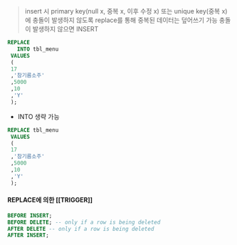 > insert 시 primary key(null x, 중복 x, 이후 수정 x) 또는 unique key(중복 x)에 충돌이 발생하지 않도록 replace를 통해 중복된 데이터는 덮어쓰기 가능
> 충돌이 발생하지 않으면  INSERT 

```SQL
REPLACE
   INTO tbl_menu
 VALUES 
 (
 17
 ,'참기름소주'
 ,5000
 ,10
 ,'Y'
 );
```

- INTO 생략 가능
```SQL
REPLACE tbl_menu
 VALUES 
 (
 17
 ,'참기름소주'
 ,5000
 ,10
 ,'Y'
 );
```


#### REPLACE에 의한 [[TRIGGER]]
```SQL
BEFORE INSERT;
BEFORE DELETE; -- only if a row is being deleted
AFTER DELETE -- only if a row is being deleted
AFTER INSERT;
```